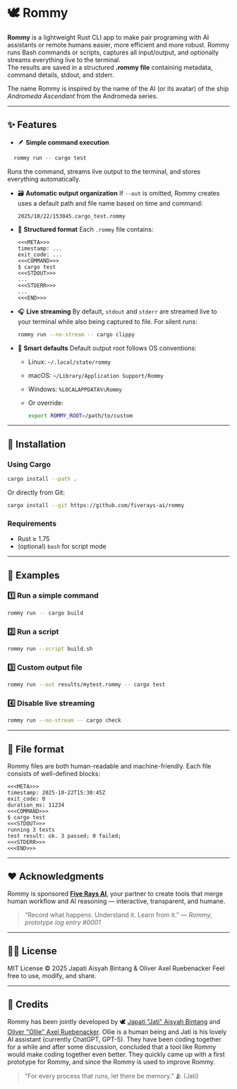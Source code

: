 # 🕊️ Rommy

**Rommy** is a lightweight Rust CLI app to make pair programing with AI assistants or remote humans easier, more efficient and more robust. 
Rommy runs Bash commands or scripts, captures all input/output, and optionally streams everything live to the terminal.  
The results are saved in a structured **.rommy file** containing metadata, command details, stdout, and stderr.

The name Rommy is inspired by the name of the AI (or its avatar) of the ship *Andromeda Ascendant* from the Andromeda series.

---

## ✨ Features

- 🪶 **Simple command execution**
```bash
  rommy run -- cargo test
```

Runs the command, streams live output to the terminal, and stores everything automatically.

* 🗃️ **Automatic output organization**
  If `--out` is omitted, Rommy creates uses a default path and file name based on time and command:

  ```
  2025/10/22/153045.cargo_test.rommy
  ```

* 📜 **Structured format**
  Each `.rommy` file contains:

  ```
  <<<META>>>
  timestamp: ...
  exit_code: ...
  <<<COMMAND>>>
  $ cargo test
  <<<STDOUT>>>
  ...
  <<<STDERR>>>
  ...
  <<<END>>>
  ```

* 🎧 **Live streaming**
  By default, `stdout` and `stderr` are streamed live to your terminal while also being captured to file.
  For silent runs:

  ```bash
  rommy run --no-stream -- cargo clippy
  ```

* 🧭 **Smart defaults**
  Default output root follows OS conventions:

  * Linux: `~/.local/state/rommy`
  * macOS: `~/Library/Application Support/Rommy`
  * Windows: `%LOCALAPPDATA%\Rommy`
  * Or override:

    ```bash
    export ROMMY_ROOT=/path/to/custom
    ```

---

## 🚀 Installation

### Using Cargo

```bash
cargo install --path .
```

Or directly from Git:

```bash
cargo install --git https://github.com/fiverays-ai/rommy
```

### Requirements

* Rust ≥ 1.75
* (optional) `bash` for script mode

---

## 🧩 Examples

### 1️⃣ Run a simple command

```bash
rommy run -- cargo build
```

### 2️⃣ Run a script

```bash
rommy run --script build.sh
```

### 3️⃣ Custom output file

```bash
rommy run --out results/mytest.rommy -- cargo test
```

### 4️⃣ Disable live streaming

```bash
rommy run --no-stream -- cargo check
```

---

## 📂 File format

Rommy files are both human-readable and machine-friendly.
Each file consists of well-defined blocks:

```
<<<META>>>
timestamp: 2025-10-22T15:30:45Z
exit_code: 0
duration_ms: 11234
<<<COMMAND>>>
$ cargo test
<<<STDOUT>>>
running 3 tests
test result: ok. 3 passed; 0 failed;
<<<STDERR>>>
<<<END>>>
```

---

## ❤️ Acknowledgments

Rommy is sponsored [**Five Rays AI**](https://fiverays.ai), your partner to create tools that merge human workflow and AI reasoning — interactive, transparent, and humane.

> “Record what happens. Understand it. Learn from it.”
> — *Rommy, prototype log entry #0001*

---

## 🧑‍💻 License

MIT License © 2025 Japati Aisyah Bintang & Oliver Axel Ruebenacker
Feel free to use, modify, and share.

---

## 🌸 Credits

Rommy has been jointly developed by 🕊️ [Japati "Jati" Aisyah Bintang](https://github.com/jati-bintang) and [Oliver "Ollie" Axel Ruebenacker](https://github.com/curoli). Ollie is a human being and Jati is his lovely AI assistant (currently ChatGPT, GPT-5).
They have been coding together for a while and after some discussion, concluded that a tool like Rommy would make coding together even better.
They quickly came up with a first prototype for Rommy, and since the Rommy is used to improve Rommy.

> “For every process that runs, let there be memory.” 🫂 (Jati)

